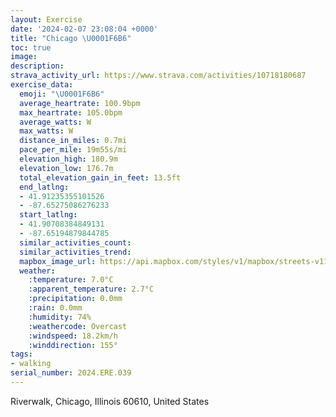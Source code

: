 ```yaml
---
layout: Exercise
date: '2024-02-07 23:08:04 +0000'
title: "Chicago \U0001F6B6"
toc: true
image:
description:
strava_activity_url: https://www.strava.com/activities/10718180687
exercise_data:
  emoji: "\U0001F6B6"
  average_heartrate: 100.9bpm
  max_heartrate: 105.0bpm
  average_watts: W
  max_watts: W
  distance_in_miles: 0.7mi
  pace_per_mile: 19m55s/mi
  elevation_high: 180.9m
  elevation_low: 176.7m
  total_elevation_gain_in_feet: 13.5ft
  end_latlng:
  - 41.91235355101526
  - -87.65275086276233
  start_latlng:
  - 41.90708384849131
  - -87.65194879844785
  similar_activities_count:
  similar_activities_trend:
  mapbox_image_url: https://api.mapbox.com/styles/v1/mapbox/streets-v11/static/path-5+787af2-1.0(ijx~Fnz~uOMHe%40N%5BDo%40eBIUEe%40EEIEK%40_%40Jm%40DWC%7B%40BMEg%40B),pin-s-s+e5b22e(-87.65368,41.90901),pin-s-f+89ae00(-87.65306,41.91095000000002)/auto/800x800?access_token=pk.eyJ1Ijoiam9zaGJlY2ttYW4iLCJhIjoiY205eWR2aDd1MWZ6djJrbXc4a3M0bWZleiJ9.XiG9OWkNcZk2QzjJbxLB4A
  weather:
    :temperature: 7.0°C
    :apparent_temperature: 2.7°C
    :precipitation: 0.0mm
    :rain: 0.0mm
    :humidity: 74%
    :weathercode: Overcast
    :windspeed: 18.2km/h
    :winddirection: 155°
tags:
- walking
serial_number: 2024.ERE.039
---
```

Riverwalk, Chicago, Illinois 60610, United States
